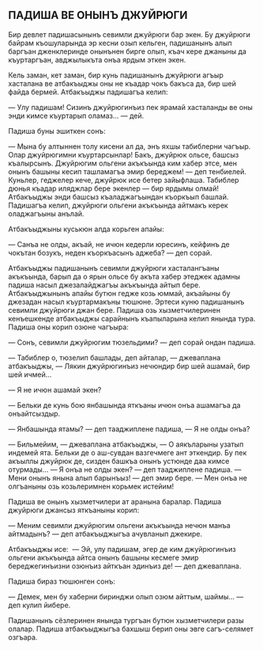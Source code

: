 ## ПАДИША ВЕ ОНЫНЪ ДЖУЙРЮГИ

Бир девлет падишасынынъ севимли джуйрюги бар экен.
Бу джуйрюги байрам къошуларында эр кесни озып кельген, падишанынъ алып баргъан дженклеринде онынънен бирге олып, къач кере джаныны да къуртаргъан, авджылыкъта онъа ярдым эткен экен.

Кель заман, кет заман, бир кунь падишанынъ джуйрюги агъыр хасталана ве атбакъыджы оны не къадар чокъ бакъса да, бир шей файда бермей.
Атбакъыджы падишагъа келип:

— Улу падишам!
Сизинъ джуйрюгинъиз пек ярамай хасталанды ве оны энди кимсе къуртарып оламаз... — дей.

Падиша буны эшиткен сонъ:

— Мына бу алтыннен толу кисени ал да, энъ яхшы табиблерни чагъыр.
Олар джуйрюгимни къуртарсынлар!
Бакъ, джуйрюк ольсе, башсыз къалырсынъ.
Джуйрюгим ольгени акъкъында ким хабер этсе, мен онынъ башыны кесип ташламагъа эмир береджем! — деп тенбиелей.
Куньлер, геджелер кече, джуйрюк исе бетер зайыфлаша.
Табиблер дюнья къадар иляджлар бере экенлер — бир ярдымы олмай!
Атбакъыджы энди башсыз къаладжагъындан къоркъып башлай.
Падишагъа келип, джуйрюги ольгени акъкъында айтмакъ керек оладжагъыны анълай.

Атбакъыджыны куськюн алда корьген апайы:

— Санъа не олды, акъай, не ичюн кедерли юресинъ, кейфинъ де чокътан бозукъ, неден къоркъасынъ аджеба? — деп сорай.

Атбакъыджы падишанынъ севимли джуйрюги хасталангъаны акъкъында, барып да о ярын ольсе бу акъта хабер этеджек адамны падиша насыл джезалайджагъы акъкъында айтып бере.
Атбакъыджынынъ апайы бутюн гедже козь юммай, акъайыны бу джезадан насыл къуртармакъны тюшюне.
Эртеси куню падишанынъ севимли джуйрюги джан бере.
Падиша озь хызметчилеринен кенъешкенде атбакъыджы сарайнынъ къапыларына келип янында тура.
Падиша оны корип озюне чагъыра:

— Сонъ, севимли джуйрюгим тюзельдими? — деп сорай ондан падиша.

— Табиблер о, тюзелип башлады, деп айталар, — джеваплана атбакъыджы, — Лякин джуйрюгинъиз нечюндир бир шей ашамай, бир шей ичмей...

— Я не ичюн ашамай экен?

— Бельки де кунь бою янбашында яткъаны ичюн онъа ашамагъа да онъайтсыздыр.

— Янбашында ятамы? — деп тааджиплене падиша, — Я не олды онъа?

— Бильмейим, — джеваплана атбакъыджы, — О аякъларыны узатып индемей ята.
Бельки де о аш-сувдан вазгечмеге ант эткендир.
Бу пек акъыллы джуйрюк де, сизден башкъа онынъ устюнде даа кимсе отурмады... — Я онъа не олды экен? — деп тааджиплене падиша. 
— Мени онынъ янына алып барынъыз! — деп эмир бере. — Мен онъа не олгъаныны озь козьлеримнен корьмек истейим!

Падиша ве онынъ хызметчилери ат аранына баралар.
Падиша джуйрюги джансыз яткъаныны корип:

— Меним севимли джуйрюгим ольгени акъкъында нечюн манъа айтмадынъ? — деп атбакъыджыгъа ачувланып джекире.

Атбакъыджы исе:
 — Эй, улу падишам, эгер де ким джуйрюгинъиз ольгени акъкъында айтса онынъ башыны кесмеге эмир береджегинъизни озюнъиз айткъан эдинъиз де! — деп джеваплана.

Падиша бираз тюшюнген сонъ:

— Демек, мен бу хаберни биринджи олып озюм айттым, шаймы... — деп кулип йибере.

Падишанынъ сёзлеринен янында тургъан бутюн хызметчилери разы олалар.
Падиша атбакъыджыгъа бахшыш берип оны эвге сагъ-селямет озгъара.

